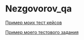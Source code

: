 # Nezgovorov_qa

[Пример моих тест кейсов](https://docs.google.com/spreadsheets/d/1XyXJdD6FyVRcmVxHn3FUamRfuwT230s6YXyrrUWUM9M/edit#gid=306401338)

[Пример моего тестового задания](https://docs.google.com/spreadsheets/d/1EPMD2F3ynNg8Zj10tbQdeDcH7d3Mvh2VTeX0cfdJt9Y/edit#gid=0)